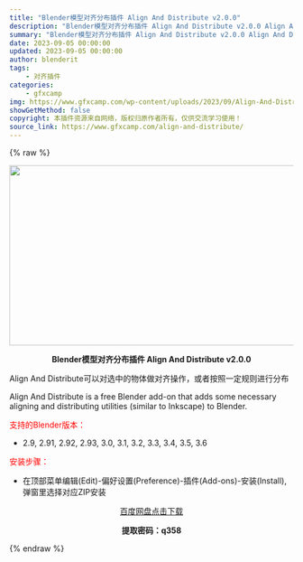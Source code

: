 ```yaml
---
title: "Blender模型对齐分布插件 Align And Distribute v2.0.0"
description: "Blender模型对齐分布插件 Align And Distribute v2.0.0 Align And Distribute可以对选中的物体做对齐操作，或者按照一定规则进行分布 Align And..."
summary: "Blender模型对齐分布插件 Align And Distribute v2.0.0 Align And Distribute可以对选中的物体做对齐操作，或者按照一定规则进行分布 Align And..."
date: 2023-09-05 00:00:00
updated: 2023-09-05 00:00:00
author: blenderit
tags: 
    - 对齐插件
categories:
    - gfxcamp
img: https://www.gfxcamp.com/wp-content/uploads/2023/09/Align-And-Distribute.jpg
showGetMethod: false
copyright: 本插件资源来自网络，版权归原作者所有，仅供交流学习使用！
source_link: https://www.gfxcamp.com/align-and-distribute/
---
```


{% raw %}
<div><p><img decoding="async" class="aligncenter size-full wp-image-114806" src="https://www.gfxcamp.com/wp-content/uploads/2023/09/Align-And-Distribute.jpg" data-src="https://www.gfxcamp.com/wp-content/uploads/2023/09/Align-And-Distribute.jpg" alt="" width="640" height="319" data-srcset="https://www.gfxcamp.com/wp-content/uploads/2023/09/Align-And-Distribute.jpg 640w, https://www.gfxcamp.com/wp-content/uploads/2023/09/Align-And-Distribute-150x75.jpg 150w" data-sizes="(max-width: 640px) 100vw, 640px"></p><p style="text-align: center;"><strong>Blender模型对齐分布插件 Align And Distribute v2.0.0</strong></p><p>Align And Distribute可以对选中的物体做对齐操作，或者按照一定规则进行分布</p><p>Align And Distribute is a free Blender add-on that adds some necessary aligning and distributing utilities (similar to Inkscape) to Blender.</p><p style="text-align: left;"><span style="color: #ff0000;">支持的Blender版本：</span></p><ul>
<li style="text-align: left;">2.9, 2.91, 2.92, 2.93, 3.0, 3.1, 3.2, 3.3, 3.4, 3.5, 3.6</li>
</ul><p style="text-align: left;"><span style="color: #ff0000;">安装步骤：</span></p><ul>
<li>在顶部菜单编辑(Edit)-偏好设置(Preference)-插件(Add-ons)-安装(Install),弹窗里选择对应ZIP安装</li>
</ul><p style="text-align: center;"><a class="maxbutton-3 maxbutton maxbutton-baidu" target="_blank" rel="noopener" href="https://pan.baidu.com/s/1MBPl0cPuAJJLadLb0wLqGA?pwd=q358"><span class="mb-text">百度网盘点击下载</span></a></p><p style="text-align: center;"><strong>提取密码：q358</strong></p></div>
<div style="display: none">gfxcamp</div>
{% endraw %}